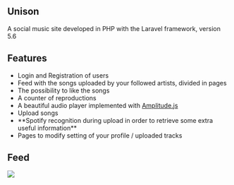 ## Unison

A social music site developed in PHP with the Laravel framework, version 5.6

## Features
<ul>
  <li> Login and Registration of users </li>
  <li> Feed with the songs uploaded by your followed artists, divided in pages </li>
  <li> The possibility to like the songs </li>
  <li> A counter of reproductions </li>
  <li> A beautiful audio player implemented with <a href = "https://github.com/521dimensions/amplitudejs">Amplitude.js </a></li>
  <li> Upload songs </li>
  <li> **Spotify recognition during upload in order to retrieve some extra useful information** </li>
  <li> Pages to modify setting of your profile / uploaded tracks </li>
</ul>

## Feed 

<img src="https://i.imgur.com/GVwhtb2.png">
